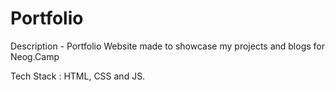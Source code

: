 # Portfolio

Description - Portfolio Website made to showcase my projects and blogs for Neog.Camp

Tech Stack : HTML, CSS and JS.

